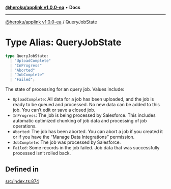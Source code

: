 [**@heroku/applink v1.0.0-ea**](../README.md) • **Docs**

***

[@heroku/applink v1.0.0-ea](../README.md) / QueryJobState

# Type Alias: QueryJobState

```ts
type QueryJobState: 
  | "UploadComplete"
  | "InProgress"
  | "Aborted"
  | "JobComplete"
  | "Failed";
```

The state of processing for an query job. Values include:
- `UploadComplete`: All data for a job has been uploaded, and the job is ready to be queued and processed. No new data can be added to this job. You can’t edit or save a closed job.
- `InProgress`: The job is being processed by Salesforce. This includes automatic optimized chunking of job data and processing of job operations.
- `Aborted`: The job has been aborted. You can abort a job if you created it or if you have the “Manage Data Integrations” permission.
- `JobComplete`: The job was processed by Salesforce.
- `Failed`: Some records in the job failed. Job data that was successfully processed isn’t rolled back.

## Defined in

[src/index.ts:874](https://github.com/heroku/heroku-applink-nodejs/blob/e2c7093bff3682e3a10211f985cb37467f6d2de7/src/index.ts#L874)
